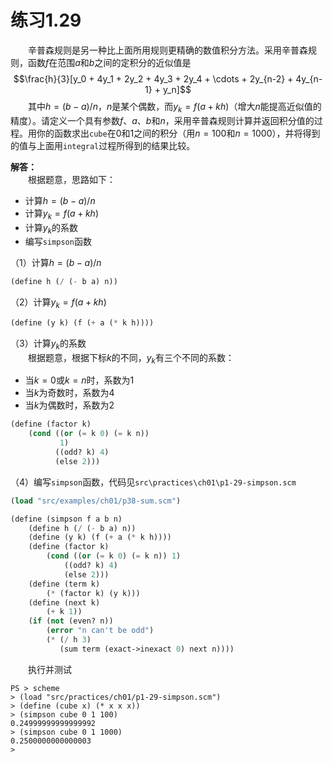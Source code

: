 # 练习1.29
&emsp;&emsp;辛普森规则是另一种比上面所用规则更精确的数值积分方法。采用辛普森规则，函数$f$在范围$a$和$b$之间的定积分的近似值是$$\frac{h}{3}[y_0 + 4y_1 + 2y_2 + 4y_3 + 2y_4 + \cdots + 2y_{n-2} + 4y_{n-1} + y_n]$$&emsp;&emsp;其中$h=(b-a)/n$，$n$是某个偶数，而$y_k=f(a+kh)$（增大$n$能提高近似值的精度）。请定义一个具有参数$f$、$a$、$b$和$n$，采用辛普森规则计算并返回积分值的过程。用你的函数求出`cube`在0和1之间的积分（用$n=100$和$n=1000$），并将得到的值与上面用`integral`过程所得到的结果比较。  

**解答：**  
&emsp;&emsp;根据题意，思路如下：  
- 计算$h=(b-a)/n$
- 计算$y_k=f(a+kh)$
- 计算$y_k$的系数
- 编写`simpson`函数

（1）计算$h=(b-a)/n$  
```lisp
(define h (/ (- b a) n))
```
（2）计算$y_k=f(a+kh)$  
```lisp
(define (y k) (f (+ a (* k h))))
```
（3）计算$y_k$的系数    
&emsp;&emsp;根据题意，根据下标$k$的不同，$y_k$有三个不同的系数：  
- 当$k=0$或$k=n$时，系数为1
- 当$k$为奇数时，系数为4
- 当$k$为偶数时，系数为2

```lisp
(define (factor k)
    (cond ((or (= k 0) (= k n))
           1)
          ((odd? k) 4)
          (else 2)))
```
（4）编写`simpson`函数，代码见`src\practices\ch01\p1-29-simpson.scm`
```lisp
(load "src/examples/ch01/p38-sum.scm")

(define (simpson f a b n)
    (define h (/ (- b a) n))
    (define (y k) (f (+ a (* k h))))
    (define (factor k)
        (cond ((or (= k 0) (= k n)) 1)
            ((odd? k) 4)
            (else 2)))
    (define (term k)
        (* (factor k) (y k)))
    (define (next k)
        (+ k 1))
    (if (not (even? n))
        (error "n can't be odd")
        (* (/ h 3)
           (sum term (exact->inexact 0) next n))))
```
&emsp;&emsp;执行并测试
```shell
PS > scheme 
> (load "src/practices/ch01/p1-29-simpson.scm")
> (define (cube x) (* x x x))
> (simpson cube 0 1 100)
0.24999999999999992
> (simpson cube 0 1 1000)
0.2500000000000003
>
```